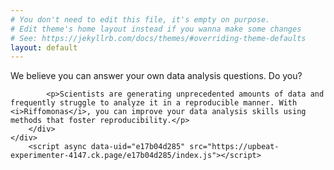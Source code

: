 ```yaml
---
# You don't need to edit this file, it's empty on purpose.
# Edit theme's home layout instead if you wanna make some changes
# See: https://jekyllrb.com/docs/themes/#overriding-theme-defaults
layout: default
---
```


<div class="welcome">
	<div class="row align-items-center h-100">
		<div class="col-md-6 message">
			<p>We believe you can answer your own data analysis questions. Do 
you?</p>

			<p>Scientists are generating unprecedented amounts of data and frequently struggle to analyze it in a reproducible manner. With <i>Riffomonas</i>, you can improve your data analysis skills using methods that foster reproducibility.</p>
		</div>
	</div>
		<script async data-uid="e17b04d285" src="https://upbeat-experimenter-4147.ck.page/e17b04d285/index.js"></script>
</div>

